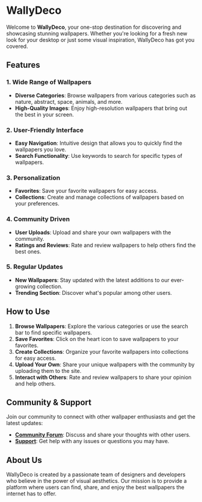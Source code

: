 # WallyDeco

Welcome to **WallyDeco**, your one-stop destination for discovering and showcasing stunning wallpapers. Whether you're looking for a fresh new look for your desktop or just some visual inspiration, WallyDeco has got you covered.

## Features

### 1. Wide Range of Wallpapers
- **Diverse Categories**: Browse wallpapers from various categories such as nature, abstract, space, animals, and more.
- **High-Quality Images**: Enjoy high-resolution wallpapers that bring out the best in your screen.

### 2. User-Friendly Interface
- **Easy Navigation**: Intuitive design that allows you to quickly find the wallpapers you love.
- **Search Functionality**: Use keywords to search for specific types of wallpapers.

### 3. Personalization
- **Favorites**: Save your favorite wallpapers for easy access.
- **Collections**: Create and manage collections of wallpapers based on your preferences.

### 4. Community Driven
- **User Uploads**: Upload and share your own wallpapers with the community.
- **Ratings and Reviews**: Rate and review wallpapers to help others find the best ones.

### 5. Regular Updates
- **New Wallpapers**: Stay updated with the latest additions to our ever-growing collection.
- **Trending Section**: Discover what's popular among other users.

## How to Use

1. **Browse Wallpapers**: Explore the various categories or use the search bar to find specific wallpapers.
2. **Save Favorites**: Click on the heart icon to save wallpapers to your favorites.
3. **Create Collections**: Organize your favorite wallpapers into collections for easy access.
4. **Upload Your Own**: Share your unique wallpapers with the community by uploading them to the site.
5. **Interact with Others**: Rate and review wallpapers to share your opinion and help others.

## Community & Support

Join our community to connect with other wallpaper enthusiasts and get the latest updates:

- **[Community Forum](#)**: Discuss and share your thoughts with other users.
- **[Support](#)**: Get help with any issues or questions you may have.

## About Us

WallyDeco is created by a passionate team of designers and developers who believe in the power of visual aesthetics. Our mission is to provide a platform where users can find, share, and enjoy the best wallpapers the internet has to offer.
